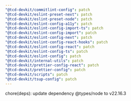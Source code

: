 ```yaml
---
"@tcd-devkit/commitlint-config": patch
"@tcd-devkit/eslint-preset-next": patch
"@tcd-devkit/eslint-preset-node": patch
"@tcd-devkit/eslint-config-a11y": patch
"@tcd-devkit/eslint-config-import-ts": patch
"@tcd-devkit/eslint-config-import": patch
"@tcd-devkit/eslint-config-next": patch
"@tcd-devkit/eslint-config-react-hooks": patch
"@tcd-devkit/eslint-config-react": patch
"@tcd-devkit/eslint-config-ts": patch
"@tcd-devkit/eslint-config": patch
"@tcd-devkit/internal-utils": patch
"@tcd-devkit/prettier-config-react": patch
"@tcd-devkit/prettier-config": patch
"@tcd-devkit/scripts": patch
"@tcd-devkit/tsup-config": patch
---
```


chore(deps): update dependency @types/node to v22.16.3
